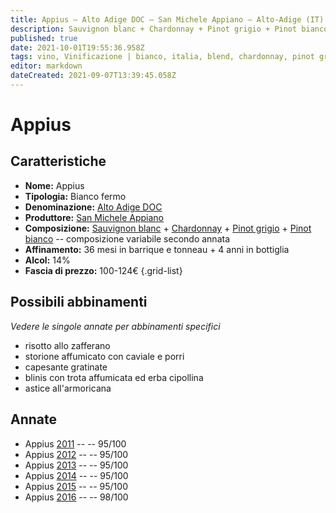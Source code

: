 ```yaml
---
title: Appius – Alto Adige DOC – San Michele Appiano – Alto-Adige (IT) – 100-124€ – 5★
description: Sauvignon blanc + Chardonnay + Pinot grigio + Pinot bianco | Risotto allo zafferano – Storione affumicato con caviale e porri – Capesante gratinate – Blinis con trota affumicata ed erba cipollina – Astice all'armoricana
published: true
date: 2021-10-01T19:55:36.958Z
tags: vino, Vinificazione | bianco, italia, blend, chardonnay, pinot grigio, fermo, Valutazioni | 5 stelle, Regione vino | Alto-Adige, sauvignon blanc, risotto allo zafferano, storione affumicato con caviale e porri, capesante gratinate, blinis con trota affumicata ed erba cipollina, Alimento | astice, Cottura | all'armoricana, Prezzi | 100-124€
editor: markdown
dateCreated: 2021-09-07T13:39:45.058Z
---
```


# Appius

## Caratteristiche
- **Nome:** Appius
- **Tipologia:** Bianco fermo 
- **Denominazione:** [Alto Adige DOC](/denominazioni/Italia/Alto-Adige/DOC/Alto-Adige)
- **Produttore:** [San Michele Appiano](/produttori/Italia/Alto-Adige/San-Michele-Appiano) 
- **Composizione:** [Sauvignon blanc](/vitigni/Francia/bacca-bianca/sauvignon-blanc) + [Chardonnay](/vitigni/Francia/bacca-bianca/chardonnay) +  [Pinot grigio](/vitigni/Italia/bacca-bianca/pinot-grigio) + [Pinot bianco](/vitigni/Italia/bacca-bianca/pinot-bianco) -- composizione variabile secondo annata
- **Affinamento:** 36 mesi in barrique e tonneau + 4 anni in bottiglia
- **Alcol:** 14%
- **Fascia di prezzo:** 100-124€
{.grid-list}




## Possibili abbinamenti
*Vedere le singole annate per abbinamenti specifici*

- risotto allo zafferano
- storione affumicato con caviale e porri
- capesante gratinate
- blinis con trota affumicata ed erba cipollina
- astice all'armoricana

## Annate
- Appius [2011](/vini/Italia/Alto-Adige/San-Michele-Appiano/Appius/2011) -- <span class="star-5"></span> -- 95/100
- Appius [2012](/vini/Italia/Alto-Adige/San-Michele-Appiano/Appius/2012) -- <span class="star-5"></span> -- 95/100
- Appius [2013](/vini/Italia/Alto-Adige/San-Michele-Appiano/Appius/2013) -- <span class="star-5"></span> -- 95/100 
- Appius [2014](/vini/Italia/Alto-Adige/San-Michele-Appiano/Appius/2014) -- <span class="star-5"></span> -- 95/100 
- Appius [2015](/vini/Italia/Alto-Adige/San-Michele-Appiano/Appius/2015) -- <span class="star-5"></span> -- 95/100
- Appius [2016](/vini/Italia/Alto-Adige/San-Michele-Appiano/Appius/2016) -- <span class="star-5"></span> -- 98/100